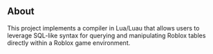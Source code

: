 ## About

This project implements a compiler in Lua/Luau that allows users to leverage SQL-like syntax for querying and manipulating Roblox tables directly within a Roblox game environment.

